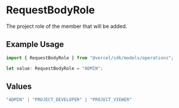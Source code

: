 # RequestBodyRole

The project role of the member that will be added.

## Example Usage

```typescript
import { RequestBodyRole } from "@vercel/sdk/models/operations";

let value: RequestBodyRole = "ADMIN";
```

## Values

```typescript
"ADMIN" | "PROJECT_DEVELOPER" | "PROJECT_VIEWER"
```